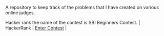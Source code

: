 A repository to keep track of the problems that I have created on various online judges.

Hacker rank the name of the contest is SBI Beginners Contest.
| HackerRank | [Enter Contest](www.hackerrank.com/sbi-beginners-contest) | 
